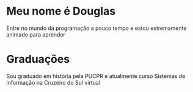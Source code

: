 
# Meu nome é Douglas

Entre no mundo da programação a pouco tempo e estou estremamente animado para aprender

# Graduações

Sou graduado em história pela PUCPR e atualmente curso Sistemas de informação na Cruzeiro do Sul virtual

